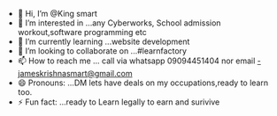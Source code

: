 - 👋 Hi, I’m @King smart
- 👀 I’m interested in ...any Cyberworks, School admission workout,software programming etc
- 🌱 I’m currently learning ...website development
- 💞️ I’m looking to collaborate on ...#learnfactory
- 📫 How to reach me ... call via whatsapp 09094451404 nor email -jameskrishnasmart@gmail.com
- 😄 Pronouns: ...DM lets have deals on my occupations,ready to learn too.
- ⚡ Fun fact: ...ready to Learn legally to earn and surivive

<!---
King-smart404/King-smart404 is a ✨ special ✨ repository because its `README.md` (this file) appears on your GitHub profile.
You can click the Preview link to take a look at your changes.
--->
